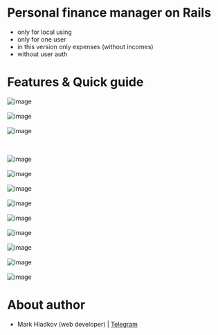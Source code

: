 # Personal finance manager on Rails
- only for local using
- only for one user
- in this version only expenses (without incomes)
- without user auth <br>

# Features & Quick guide

![image](https://github.com/MarkOdinSon/Personal-finance-manager/blob/main/app/assets/images/page_screenshots/category1.png)
<br><br>
![image](https://github.com/MarkOdinSon/Personal-finance-manager/blob/main/app/assets/images/page_screenshots/category2.png)
<br><br>
![image](https://github.com/MarkOdinSon/Personal-finance-manager/blob/main/app/assets/images/page_screenshots/operation.png)

<br><br>
![image](https://github.com/MarkOdinSon/Personal-finance-manager/blob/main/app/assets/images/page_screenshots/report_index.png)
<br><br>
![image](https://github.com/MarkOdinSon/Personal-finance-manager/blob/main/app/assets/images/page_screenshots/report_by_category_pie.png)
<br><br>
![image](https://github.com/MarkOdinSon/Personal-finance-manager/blob/main/app/assets/images/page_screenshots/report_by_category_doughnut.png)
<br><br>
![image](https://github.com/MarkOdinSon/Personal-finance-manager/blob/main/app/assets/images/page_screenshots/report_by_dates_per_months_small.png)
<br><br>
![image](https://github.com/MarkOdinSon/Personal-finance-manager/blob/main/app/assets/images/page_screenshots/report_by_dates_per_days.png)
<br><br>
![image](https://github.com/MarkOdinSon/Personal-finance-manager/blob/main/app/assets/images/page_screenshots/report_by_dates_per_months_big.png)
<br><br>
![image](https://github.com/MarkOdinSon/Personal-finance-manager/blob/main/app/assets/images/page_screenshots/search_field%231.jpg)
<br><br>
![image](https://github.com/MarkOdinSon/Personal-finance-manager/blob/main/app/assets/images/page_screenshots/search_field%232.jpg)
<br><br>
![image](https://github.com/MarkOdinSon/Personal-finance-manager/blob/main/app/assets/images/page_screenshots/search_field%233.jpg)

# About author
- Mark Hladkov (web developer) | [Telegram](https://t.me/MarkOdinSon)
